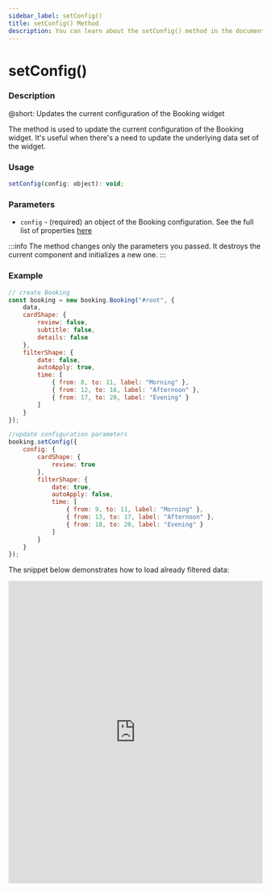 ```yaml
---
sidebar_label: setConfig()
title: setConfig() Method
description: You can learn about the setConfig() method in the documentation of the DHTMLX JavaScript Booking library. Browse developer guides and API reference, try out code examples and live demos, and download a free 30-day evaluation version of DHTMLX Booking.
---
```


# setConfig()

### Description

@short: Updates the current configuration of the Booking widget

The method is used to update the current configuration of the Booking widget. It's useful when there's a need to update the underlying data set of the widget.

### Usage

~~~jsx
setConfig(config: object): void;
~~~

### Parameters

- `config` - (required) an object of the Booking configuration. See the full list of properties [here](/api/overview/booking-properties-overview)

:::info
The method changes only the parameters you passed. It destroys the current component and initializes a new one.
:::

### Example

~~~jsx {}
// create Booking
const booking = new booking.Booking("#root", {
    data,
    cardShape: {
        review: false,
        subtitle: false,
        details: false
    },
    filterShape: {
        date: false,
        autoApply: true,
        time: [
            { from: 8, to: 11, label: "Morning" },
            { from: 12, to: 16, label: "Afternoon" },
            { from: 17, to: 20, label: "Evening" }
        ]
    } 
});

//update configuration parameters
booking.setConfig({
    config: {
        cardShape: {
            review: true
        },
        filterShape: {
            date: true,
            autoApply: false,
            time: [
                { from: 9, to: 11, label: "Morning" },
                { from: 13, to: 17, label: "Afternoon" },
                { from: 18, to: 20, label: "Evening" }
            ]
        }
    }
});
~~~

The snippet below demonstrates how to load already filtered data:

<iframe src="https://snippet.dhtmlx.com/f77ytme5?mode=result" frameborder="0" class="snippet_iframe" width="100%" height="600"></iframe>
